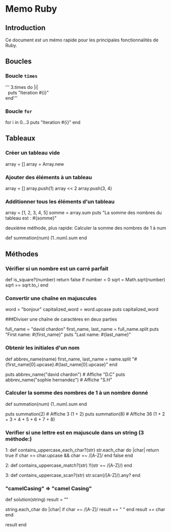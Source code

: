 # Memo Ruby

## Introduction
Ce document est un mémo rapide pour les principales fonctionnalités de Ruby.

## Boucles

### Boucle `times`
'''
3.times do |i| <br>
&nbsp;&nbsp;puts "Iteration #{i}" <br>
end'''

### Boucle `for`

for i in 0...3
  puts "Iteration #{i}"
end

## Tableaux

### Créer un tableau vide

array = []
array = Array.new

### Ajouter des éléments à un tableau

array = []
array.push(1)
array << 2
array.push(3, 4)


### Additionner tous les éléments d'un tableau

array = [1, 2, 3, 4, 5]
somme = array.sum
puts "La somme des nombres du tableau est : #{somme}"

deuxiéme méthode, plus rapide: Calculer la somme des nombres de 1 à num

def summation(num)
  (1..num).sum
end

## Méthodes

### Vérifier si un nombre est un carré parfait

def is_square?(number)
  return false if number < 0
  sqrt = Math.sqrt(number)
  sqrt == sqrt.to_i
end

### Convertir une chaîne en majuscules

word = "bonjour"
capitalized_word = word.upcase
puts capitalized_word

###Diviser une chaîne de caractères en deux parties

full_name = "david chardon"
first_name, last_name = full_name.split
puts "First name: #{first_name}"
puts "Last name: #{last_name}"

### Obtenir les initiales d'un nom

def abbrev_name(name)
  first_name, last_name = name.split
  "#{first_name[0].upcase}.#{last_name[0].upcase}"
end

puts abbrev_name("david chardon") # Affiche "D.C"
puts abbrev_name("sophie hernandez") # Affiche "S.H"

### Calculer la somme des nombres de 1 à un nombre donné

def summation(num)
  (1..num).sum
end

puts summation(2)  # Affiche 3 (1 + 2)
puts summation(8)  # Affiche 36 (1 + 2 + 3 + 4 + 5 + 6 + 7 + 8)

### Verifier si une lettre est en majuscule dans un string (3 méthode:)

1:
def contains_uppercase_each_char?(str)
  str.each_char do |char|
    return true if char == char.upcase && char =~ /[A-Z]/
  end
  false
end

2:
def contains_uppercase_match?(str)
  !!(str =~ /[A-Z]/)
end

3:
def contains_uppercase_scan?(str)
  str.scan(/[A-Z]/).any?
end

### "camelCasing"  =>  "camel Casing"

def solution(string)
result = ""

  string.each_char do |char|
    if char =~ /[A-Z]/
      result += " "
    end
    result += char
  end

  result
end
